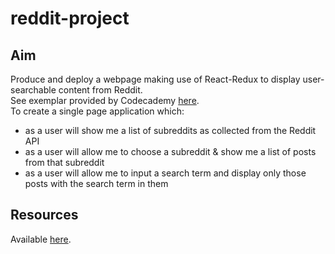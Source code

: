 # reddit-project

## Aim
Produce and deploy a webpage making use of React-Redux to display user-searchable content from Reddit.  
See exemplar provided by Codecademy [here](https://reddit-client.netlify.app/).  
To create a single page application which:
- as a user will show me a list of subreddits as collected from the Reddit API
- as a user will allow me to choose a subreddit & show me a list of posts from that subreddit
- as a user will allow me to input a search term and display only those posts with the search term in them

## Resources
Available [here](https://gnolandev-reddit-project.netlify.app/).
